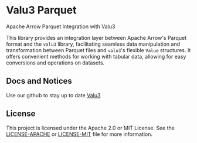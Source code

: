 # Valu3 Parquet

Apache Arrow Parquet Integration with Valu3

This library provides an integration layer between Apache Arrow's Parquet 
format and the `valu3` library, facilitating seamless data manipulation and transformation between Parquet files and `valu3`'s flexible `Value` structures. 
It offers convenient methods for working with tabular data, allowing for easy conversions and operations on datasets.

## Docs and Notices
Use our github to stay up to date [Valu3](https://github.com/purp-project/valu3)

## License
This project is licensed under the Apache 2.0 or MIT License. See the [LICENSE-APACHE](https://github.com/purp-project/valu3/blob/main/LICENSE-APACHE) or [LICENSE-MIT](https://github.com/purp-project/valu3/blob/main/LICENSE-MIT) file for more information.
